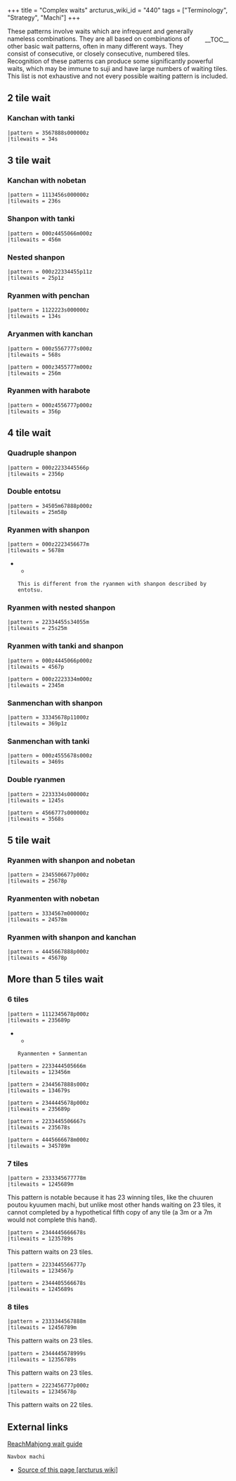 +++
title = "Complex waits"
arcturus_wiki_id = "440"
tags = ["Terminology", "Strategy", "Machi"]
+++

<div style="float:right; width: auto; margin: 5px 0 5px 10px;">

\_\_TOC\_\_

</div>

These patterns involve waits which are infrequent and generally nameless combinations. They are all
based on combinations of other basic wait patterns, often in many different ways. They consist of
consecutive, or closely consecutive, numbered tiles. Recognition of these patterns can produce some
significantly powerful waits, which may be immune to suji and have large numbers of waiting tiles.
This list is not exhaustive and not every possible waiting pattern is included.

## 2 tile wait

### Kanchan with tanki

```machi
|pattern = 3567888s000000z
|tilewaits = 34s
```

## 3 tile wait

### Kanchan with nobetan

```machi
|pattern = 1113456s000000z
|tilewaits = 236s
```

### Shanpon with tanki

```machi
|pattern = 000z4455066m000z
|tilewaits = 456m
```

### Nested shanpon

```machi
|pattern = 000z22334455p11z
|tilewaits = 25p1z
```

### Ryanmen with penchan

```machi
|pattern = 1122223s000000z
|tilewaits = 134s
```

### Aryanmen with kanchan

```machi
|pattern = 000z5567777s000z
|tilewaits = 568s
```

```machi
|pattern = 000z3455777m000z
|tilewaits = 256m
```

### Ryanmen with harabote

```machi
|pattern = 000z4556777p000z
|tilewaits = 356p
```

## 4 tile wait

### Quadruple shanpon

```machi
|pattern = 000z2233445566p
|tilewaits = 2356p
```

### Double entotsu

```machi
|pattern = 34505m67888p000z
|tilewaits = 25m58p
```

### Ryanmen with shanpon

```machi
|pattern = 000z2223456677m
|tilewaits = 5678m
```

- -


      This is different from the ryanmen with shanpon described by entotsu.

### Ryanmen with nested shanpon

```machi
|pattern = 22334455s34055m
|tilewaits = 25s25m
```

### Ryanmen with tanki and shanpon

```machi
|pattern = 000z4445066p000z
|tilewaits = 4567p
```

```machi
|pattern = 000z2223334m000z
|tilewaits = 2345m
```

### Sanmenchan with shanpon

```machi
|pattern = 33345678p11000z
|tilewaits = 369p1z
```

### Sanmenchan with tanki

```machi
|pattern = 000z4555678s000z
|tilewaits = 3469s
```

### Double ryanmen

```machi
|pattern = 2233334s000000z
|tilewaits = 1245s
```

```machi
|pattern = 4566777s000000z
|tilewaits = 3568s
```

## 5 tile wait

### Ryanmen with shanpon and nobetan

```machi
|pattern = 2345506677p000z
|tilewaits = 25678p
```

### Ryanmenten with nobetan

```machi
|pattern = 3334567m000000z
|tilewaits = 24578m
```

### Ryanmen with shanpon and kanchan

```machi
|pattern = 4445667888p000z
|tilewaits = 45678p
```

## More than 5 tiles wait

### 6 tiles

```machi
|pattern = 1112345678p000z
|tilewaits = 235689p
```

- -


      Ryanmenten + Sanmentan

```machi
|pattern = 2233444505666m
|tilewaits = 123456m
```

```machi
|pattern = 2344567888s000z
|tilewaits = 134679s
```

```machi
|pattern = 2344445678p000z
|tilewaits = 235689p
```

```machi
|pattern = 2233445506667s
|tilewaits = 235678s
```

```machi
|pattern = 4445666678m000z
|tilewaits = 345789m
```

### 7 tiles

```machi
|pattern = 2333345677778m
|tilewaits = 1245689m
```

This pattern is notable because it has 23 winning tiles, like the chuuren poutou kyuumen machi, but
unlike most other hands waiting on 23 tiles, it cannot completed by a hypothetical fifth copy of any
tile (a 3m or a 7m would not complete this hand).

```machi
|pattern = 2344445666678s
|tilewaits = 1235789s
```

This pattern waits on 23 tiles.

```machi
|pattern = 2233445566777p
|tilewaits = 1234567p
```

```machi
|pattern = 2344405566678s
|tilewaits = 1245689s
```

### 8 tiles

```machi
|pattern = 2333344567888m
|tilewaits = 12456789m
```

This pattern waits on 23 tiles.

```machi
|pattern = 2344445678999s
|tilewaits = 12356789s
```

This pattern waits on 23 tiles.

```machi
|pattern = 2223456777p000z
|tilewaits = 12345678p
```

This pattern waits on 22 tiles.

## External links

[ReachMahjong wait guide](http://reachmahjong.com/en/forum/viewtopic.php?f=5&t=52599)

`Navbox machi`

- [Source of this page [arcturus wiki]](http://arcturus.su/wiki/Complex_waits)
